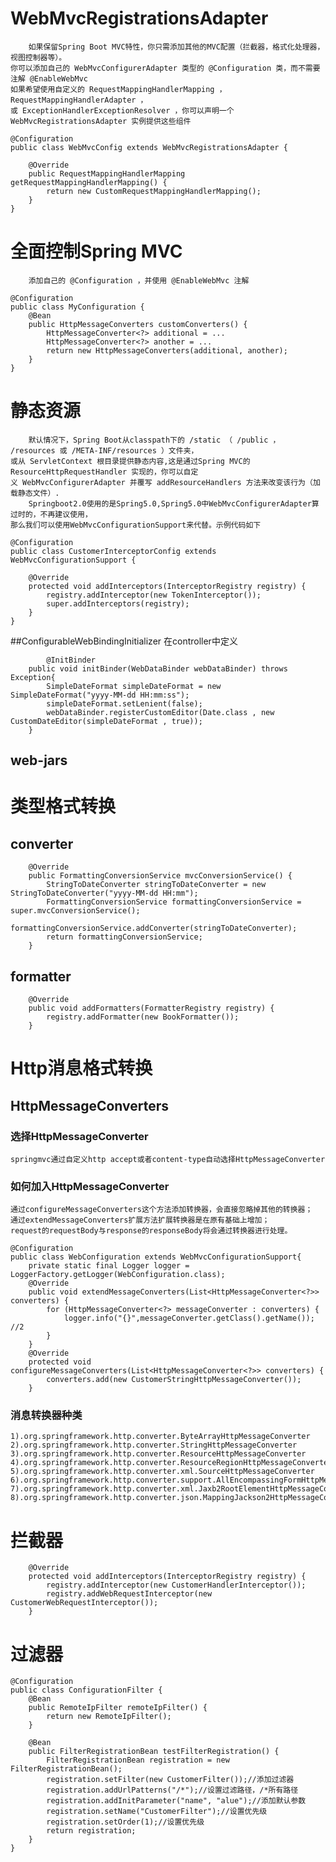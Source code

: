 # WebMvcRegistrationsAdapter<br>
		如果保留Spring Boot MVC特性，你只需添加其他的MVC配置（拦截器，格式化处理器，视图控制器等）。
	你可以添加自己的 WebMvcConfigurerAdapter 类型的 @Configuration 类，而不需要注解 @EnableWebMvc
	如果希望使用自定义的 RequestMappingHandlerMapping ， RequestMappingHandlerAdapter ，
	或 ExceptionHandlerExceptionResolver ，你可以声明一个 WebMvcRegistrationsAdapter 实例提供这些组件
```
@Configuration
public class WebMvcConfig extends WebMvcRegistrationsAdapter {

    @Override
    public RequestMappingHandlerMapping getRequestMappingHandlerMapping() {
        return new CustomRequestMappingHandlerMapping();
    }
}

```

# 全面控制Spring MVC<br>
		添加自己的 @Configuration ，并使用 @EnableWebMvc 注解
```
@Configuration
public class MyConfiguration {
	@Bean
	public HttpMessageConverters customConverters() {
		HttpMessageConverter<?> additional = ...
		HttpMessageConverter<?> another = ...
		return new HttpMessageConverters(additional, another);
	}
}
```

# 静态资源<br>
		默认情况下，Spring Boot从classpath下的 /static （ /public ， /resources 或 /META-INF/resources ）文件夹，
	或从 ServletContext 根目录提供静态内容,这是通过Spring MVC的 ResourceHttpRequestHandler 实现的，你可以自定
	义 WebMvcConfigurerAdapter 并覆写 addResourceHandlers 方法来改变该行为（加载静态文件）.
		Springboot2.0使用的是Spring5.0,Spring5.0中WebMvcConfigurerAdapter算过时的，不再建议使用，
	那么我们可以使用WebMvcConfigurationSupport来代替。示例代码如下
```
@Configuration
public class CustomerInterceptorConfig extends WebMvcConfigurationSupport {

    @Override
    protected void addInterceptors(InterceptorRegistry registry) {
        registry.addInterceptor(new TokenInterceptor());
        super.addInterceptors(registry);
    }
}
```

##ConfigurableWebBindingInitializer
	在controller中定义
```
		@InitBinder
    public void initBinder(WebDataBinder webDataBinder) throws Exception{
        SimpleDateFormat simpleDateFormat = new SimpleDateFormat("yyyy-MM-dd HH:mm:ss");
        simpleDateFormat.setLenient(false);
        webDataBinder.registerCustomEditor(Date.class , new CustomDateEditor(simpleDateFormat , true));
    }
```

## web-jars

# 类型格式转换
## converter
```
	@Override
	public FormattingConversionService mvcConversionService() {
		StringToDateConverter stringToDateConverter = new StringToDateConverter("yyyy-MM-dd HH:mm");
		FormattingConversionService formattingConversionService = super.mvcConversionService();
		formattingConversionService.addConverter(stringToDateConverter);
		return formattingConversionService;
	}
```
## formatter
```
	@Override
	public void addFormatters(FormatterRegistry registry) {
	    registry.addFormatter(new BookFormatter());
	}
```
# Http消息格式转换
## HttpMessageConverters
### 选择HttpMessageConverter
	springmvc通过自定义http accept或者content-type自动选择HttpMessageConverter
### 如何加入HttpMessageConverter
	通过configureMessageConverters这个方法添加转换器，会直接忽略掉其他的转换器；
	通过extendMessageConverters扩展方法扩展转换器是在原有基础上增加；
	request的requestBody与response的responseBody将会通过转换器进行处理。
```
@Configuration
public class WebConfiguration extends WebMvcConfigurationSupport{
	private static final Logger logger = LoggerFactory.getLogger(WebConfiguration.class);
	@Override
    public void extendMessageConverters(List<HttpMessageConverter<?>> converters) {
        for (HttpMessageConverter<?> messageConverter : converters) {
        	logger.info("{}",messageConverter.getClass().getName()); //2
        }
    }
	@Override
	protected void configureMessageConverters(List<HttpMessageConverter<?>> converters) {
		converters.add(new CustomerStringHttpMessageConverter());
	}
```
### 消息转换器种类
	1).org.springframework.http.converter.ByteArrayHttpMessageConverter
	2).org.springframework.http.converter.StringHttpMessageConverter
	3).org.springframework.http.converter.ResourceHttpMessageConverter
	4).org.springframework.http.converter.ResourceRegionHttpMessageConverter
	5).org.springframework.http.converter.xml.SourceHttpMessageConverter
	6).org.springframework.http.converter.support.AllEncompassingFormHttpMessageConverter
	7).org.springframework.http.converter.xml.Jaxb2RootElementHttpMessageConverter
	8).org.springframework.http.converter.json.MappingJackson2HttpMessageConverter

# 拦截器
```
	@Override
	protected void addInterceptors(InterceptorRegistry registry) {
		registry.addInterceptor(new CustomerHandlerInterceptor());
		registry.addWebRequestInterceptor(new CustomerWebRequestInterceptor());
	}
```
# 过滤器
```
@Configuration
public class ConfigurationFilter {
	@Bean
    public RemoteIpFilter remoteIpFilter() {
        return new RemoteIpFilter();
    }
	
	@Bean
    public FilterRegistrationBean testFilterRegistration() {
        FilterRegistrationBean registration = new FilterRegistrationBean();
        registration.setFilter(new CustomerFilter());//添加过滤器
        registration.addUrlPatterns("/*");//设置过滤路径，/*所有路径
        registration.addInitParameter("name", "alue");//添加默认参数
        registration.setName("CustomerFilter");//设置优先级
        registration.setOrder(1);//设置优先级
        return registration;
    }
}



```
